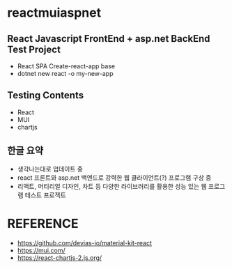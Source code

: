 # reactmuiaspnet
 ## React Javascript FrontEnd + asp.net BackEnd Test Project
  * React SPA Create-react-app base
  * dotnet new react -o my-new-app
  
 ## Testing Contents
  * React
  * MUI
  * chartjs

 ## 한글 요약
  - 생각나는대로 업데이트 중
  - react 프론트와 asp.net 백엔드로 강력한 웹 클라이언트(?) 프로그램 구상 중
  - 리액트, 머티리얼 디자인, 차트 등 다양한 라이브러리를 활용한 성능 있는 웹 프로그램 테스트 프로젝트

# REFERENCE
 * https://github.com/devias-io/material-kit-react
 * https://mui.com/
 * https://react-chartjs-2.js.org/
